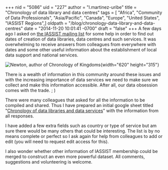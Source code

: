 +++
nid = "5086"
uid = "227"
author = "l.martinez-uribe"
title = "Chronology of data library and data centres"
tags = [ "Africa", "Community of Data Professionals", "Asia/Pacific", "Canada", "Europe", "United States", "IASSIST Regions",]
oldpath = "/blog/chronology-data-library-and-data-centres"
date = "2014-11-20 10:01:41 -0700"
draft = "false"
+++
A few days ago I asked on [the IASSIST mailing
list](https://iassistdata.org/about/iasst-l.html "IASSIST Mailing List")
for some help in order to find out dates of creation of data libraries,
data centres and such services. It was overwhelming to receive answers
from colleagues from everywhere with dates and some other useful
information about the establishment of local data support and national
services.

![](/img/blog/newton_620.jpg "Newton, author of Chronology of Kingdoms"){width="620"
height="315"}

There is a wealth of information in this community around these issues
and with the increasing importance of data services we need to make sure
we collect and make this information accessible. After all, our data
obsession comes with the trade. ; )

There were many colleagues that asked for all the information to be
compiled and shared. Thus I have prepared an initial google sheet titled
\"[Chronology of data libraries and data
services](https://docs.google.com/spreadsheets/d/1qmC_z50UDHh3Jwdlu6wGrtz1xjdfumBaad6P6cUpBdY/edit?usp=sharing "Chronology of data libraries and data centres")\"
with the information from all responses.

I have added a few extra fields such as country or type of service but
am sure there would be many others that could be interesting. The list
is by no means complete or perfect so I ask again for help from
colleagues to add or edit (you will need to request edit access for
this).

I also wonder whether other information of IASSIST membership could be
merged to construct an even more powerful dataset. All comments,
suggestions and volunteering is welcome.

